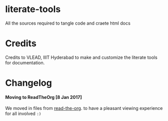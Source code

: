# literate-tools
All the sources required to tangle code and craete html docs


# Credits
Credits to VLEAD, IIIT Hyderabad to make and customize the literate tools for documentation.

# Changelog

#### Moving to ReadTheOrg [8 Jan 2017]

We moved in files from [read-the-org](https://github.com/fniessen/org-html-themes).
to have a pleasant viewing experience for all involved `:)`
